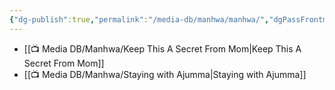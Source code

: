 ```yaml
---
{"dg-publish":true,"permalink":"/media-db/manhwa/manhwa/","dgPassFrontmatter":true,"noteIcon":"3","created":"2023-12-10T09:58:32.673+05:30","updated":"2023-12-29T21:47:26.251+05:30"}
---
```




- [[📺 Media DB/Manhwa/Keep This A Secret From Mom\|Keep This A Secret From Mom]]
- [[📺 Media DB/Manhwa/Staying with Ajumma\|Staying with Ajumma]]

